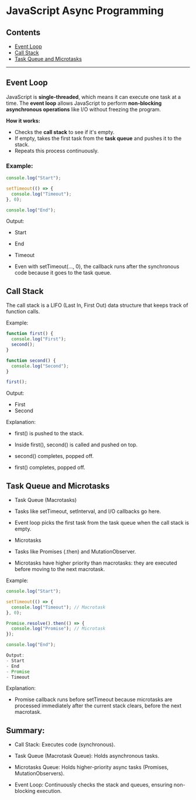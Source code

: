 # JavaScript Async Programming 

## Contents
- [Event Loop](#event-loop)
- [Call Stack](#call-stack)
- [Task Queue and Microtasks](#task-queue-and-microtasks)

---

## Event Loop

JavaScript is **single-threaded**, which means it can execute one task at a time. The **event loop** allows JavaScript to perform **non-blocking asynchronous operations** like I/O without freezing the program.

**How it works:**  
- Checks the **call stack** to see if it's empty.  
- If empty, takes the first task from the **task queue** and pushes it to the stack.  
- Repeats this process continuously.

### Example:

```javascript
console.log("Start");

setTimeout(() => {
  console.log("Timeout");
}, 0);

console.log("End");
```
Output:
- Start
- End
- Timeout

- Even with setTimeout(…, 0), the callback runs after the synchronous code because it goes to the task queue.


## Call Stack

The call stack is a LIFO (Last In, First Out) data structure that keeps track of function calls.

Example:

```js 
function first() {
  console.log("First");
  second();
}

function second() {
  console.log("Second");
}

first();
```
Output:
- First
- Second


Explanation:

- first() is pushed to the stack.

- Inside first(), second() is called and pushed on top.

- second() completes, popped off.

- first() completes, popped off.


## Task Queue and Microtasks
- Task Queue (Macrotasks)

- Tasks like setTimeout, setInterval, and I/O callbacks go here.

- Event loop picks the first task from the task queue when the call stack is empty.

- Microtasks

- Tasks like Promises (.then) and MutationObserver.

- Microtasks have higher priority than macrotasks: they are executed before moving to the next macrotask.

Example:

```js
console.log("Start");

setTimeout(() => {
  console.log("Timeout"); // Macrotask
}, 0);

Promise.resolve().then(() => {
  console.log("Promise"); // Microtask
});

console.log("End");

Output:
- Start
- End
- Promise
- Timeout

```


Explanation:

- Promise callback runs before setTimeout because microtasks are processed immediately after the current stack clears, before the next macrotask.

## Summary:

- Call Stack: Executes code (synchronous).

- Task Queue (Macrotask Queue): Holds asynchronous tasks.

- Microtasks Queue: Holds higher-priority async tasks (Promises, MutationObservers).

- Event Loop: Continuously checks the stack and queues, ensuring non-blocking execution.


